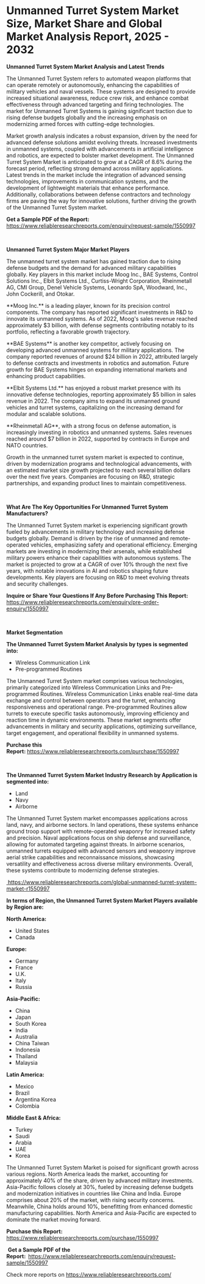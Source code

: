 <p><h1>Unmanned Turret System Market Size, Market Share and Global Market Analysis Report, 2025 - 2032</h1></p><p><strong>Unmanned Turret System Market Analysis and Latest Trends</strong></p>
<p><p>The Unmanned Turret System refers to automated weapon platforms that can operate remotely or autonomously, enhancing the capabilities of military vehicles and naval vessels. These systems are designed to provide increased situational awareness, reduce crew risk, and enhance combat effectiveness through advanced targeting and firing technologies. The market for Unmanned Turret Systems is gaining significant traction due to rising defense budgets globally and the increasing emphasis on modernizing armed forces with cutting-edge technologies.</p><p>Market growth analysis indicates a robust expansion, driven by the need for advanced defense solutions amidst evolving threats. Increased investments in unmanned systems, coupled with advancements in artificial intelligence and robotics, are expected to bolster market development. The Unmanned Turret System Market is anticipated to grow at a CAGR of 8.6% during the forecast period, reflecting strong demand across military applications. Latest trends in the market include the integration of advanced sensing technologies, improvements in communication systems, and the development of lightweight materials that enhance performance. Additionally, collaborations between defense contractors and technology firms are paving the way for innovative solutions, further driving the growth of the Unmanned Turret System market.</p></p>
<p><strong>Get a Sample PDF of the Report:&nbsp;</strong> <a href="https://www.reliableresearchreports.com/enquiry/request-sample/1550997?utm_campaign=2648&utm_medium=2&utm_source=Github&utm_content=ia&utm_term=27022025&utm_id=unmanned-turret-system">https://www.reliableresearchreports.com/enquiry/request-sample/1550997</a></p>
<p>&nbsp;</p>
<p><strong>Unmanned Turret System Major Market Players</strong></p>
<p><p>The unmanned turret system market has gained traction due to rising defense budgets and the demand for advanced military capabilities globally. Key players in this market include Moog Inc., BAE Systems, Control Solutions Inc., Elbit Systems Ltd., Curtiss-Wright Corporation, Rheinmetall AG, CMI Group, Denel Vehicle Systems, Leonardo SpA, Woodward, Inc., John Cockerill, and Otokar.</p><p>**Moog Inc.** is a leading player, known for its precision control components. The company has reported significant investments in R&D to innovate its unmanned systems. As of 2022, Moog's sales revenue reached approximately $3 billion, with defense segments contributing notably to its portfolio, reflecting a favorable growth trajectory.</p><p>**BAE Systems** is another key competitor, actively focusing on developing advanced unmanned systems for military applications. The company reported revenues of around $24 billion in 2022, attributed largely to defense contracts and investments in robotics and automation. Future growth for BAE Systems hinges on expanding international markets and enhancing product capabilities.</p><p>**Elbit Systems Ltd.** has enjoyed a robust market presence with its innovative defense technologies, reporting approximately $5 billion in sales revenue in 2022. The company aims to expand its unmanned ground vehicles and turret systems, capitalizing on the increasing demand for modular and scalable solutions.</p><p>**Rheinmetall AG**, with a strong focus on defense automation, is increasingly investing in robotics and unmanned systems. Sales revenues reached around $7 billion in 2022, supported by contracts in Europe and NATO countries.</p><p>Growth in the unmanned turret system market is expected to continue, driven by modernization programs and technological advancements, with an estimated market size growth projected to reach several billion dollars over the next five years. Companies are focusing on R&D, strategic partnerships, and expanding product lines to maintain competitiveness.</p></p>
<p>&nbsp;</p>
<p><strong>What Are The Key Opportunities For Unmanned Turret System Manufacturers?</strong></p>
<p><p>The Unmanned Turret System market is experiencing significant growth fueled by advancements in military technology and increasing defense budgets globally. Demand is driven by the rise of unmanned and remote-operated vehicles, emphasizing safety and operational efficiency. Emerging markets are investing in modernizing their arsenals, while established military powers enhance their capabilities with autonomous systems. The market is projected to grow at a CAGR of over 10% through the next five years, with notable innovations in AI and robotics shaping future developments. Key players are focusing on R&D to meet evolving threats and security challenges.</p></p>
<p><strong>Inquire or Share Your Questions If Any Before Purchasing This Report:</strong> <a href="https://www.reliableresearchreports.com/enquiry/pre-order-enquiry/1550997?utm_campaign=2648&utm_medium=2&utm_source=Github&utm_content=ia&utm_term=27022025&utm_id=unmanned-turret-system">https://www.reliableresearchreports.com/enquiry/pre-order-enquiry/1550997</a></p>
<p>&nbsp;</p>
<p><strong>Market Segmentation</strong></p>
<p><strong>The Unmanned Turret System Market Analysis by types is segmented into:</strong></p>
<p><ul><li>Wireless Communication Link</li><li>Pre-programmed Routines</li></ul></p>
<p><p>The Unmanned Turret System market comprises various technologies, primarily categorized into Wireless Communication Links and Pre-programmed Routines. Wireless Communication Links enable real-time data exchange and control between operators and the turret, enhancing responsiveness and operational range. Pre-programmed Routines allow turrets to execute specific tasks autonomously, improving efficiency and reaction time in dynamic environments. These market segments offer advancements in military and security applications, optimizing surveillance, target engagement, and operational flexibility in unmanned systems.</p></p>
<p><strong>Purchase this Report:&nbsp;</strong><a href="https://www.reliableresearchreports.com/purchase/1550997?utm_campaign=2648&utm_medium=2&utm_source=Github&utm_content=ia&utm_term=27022025&utm_id=unmanned-turret-system">https://www.reliableresearchreports.com/purchase/1550997</a></p>
<p>&nbsp;</p>
<p><strong>The Unmanned Turret System Market Industry Research by Application is segmented into:</strong></p>
<p><ul><li>Land</li><li>Navy</li><li>Airborne</li></ul></p>
<p><p>The Unmanned Turret System market encompasses applications across land, navy, and airborne sectors. In land operations, these systems enhance ground troop support with remote-operated weaponry for increased safety and precision. Naval applications focus on ship defense and surveillance, allowing for automated targeting against threats. In airborne scenarios, unmanned turrets equipped with advanced sensors and weaponry improve aerial strike capabilities and reconnaissance missions, showcasing versatility and effectiveness across diverse military environments. Overall, these systems contribute to modernizing defense strategies.</p></p>
<p><a href="https://www.reliableresearchreports.com/global-unmanned-turret-system-market-r1550997?utm_campaign=2648&utm_medium=2&utm_source=Github&utm_content=ia&utm_term=27022025&utm_id=unmanned-turret-system">&nbsp;https://www.reliableresearchreports.com/global-unmanned-turret-system-market-r1550997</a></p>
<p><strong>In terms of Region, the Unmanned Turret System Market Players available by Region are:</strong></p>
<p>
    <p> <strong> North America: </strong>
        <ul>
            <li>United States</li>
            <li>Canada</li>
        </ul>
        </p> 
    <p> <strong> Europe: </strong>
        <ul>
            <li>Germany</li>
            <li>France</li>
            <li>U.K.</li>
            <li>Italy</li>
            <li>Russia</li>
        </ul>
        </p> 
    <p> <strong> Asia-Pacific: </strong>
        <ul>
            <li>China</li>
            <li>Japan</li>
            <li>South Korea</li>
            <li>India</li>
            <li>Australia</li>
            <li>China Taiwan</li>
            <li>Indonesia</li>
            <li>Thailand</li>
            <li>Malaysia</li>
        </ul>
        </p> 
    <p> <strong> Latin America: </strong>
        <ul>
            <li>Mexico</li>
            <li>Brazil</li>
            <li>Argentina Korea</li>
            <li>Colombia</li>
        </ul>
        </p> 
    <p> <strong> Middle East & Africa: </strong>
        <ul>
            <li>Turkey</li>
            <li>Saudi</li>
            <li>Arabia</li>
            <li>UAE</li>
            <li>Korea</li>
        </ul>
    </p>
    </p>
<p><p>The Unmanned Turret System Market is poised for significant growth across various regions. North America leads the market, accounting for approximately 40% of the share, driven by advanced military investments. Asia-Pacific follows closely at 30%, fueled by increasing defense budgets and modernization initiatives in countries like China and India. Europe comprises about 20% of the market, with rising security concerns. Meanwhile, China holds around 10%, benefitting from enhanced domestic manufacturing capabilities. North America and Asia-Pacific are expected to dominate the market moving forward.</p></p>
<p><strong>Purchase this Report: </strong><a href="https://www.reliableresearchreports.com/purchase/1550997?utm_campaign=2648&utm_medium=2&utm_source=Github&utm_content=ia&utm_term=27022025&utm_id=unmanned-turret-system">https://www.reliableresearchreports.com/purchase/1550997</a></p>
<p>&nbsp;<strong>Get a Sample PDF of the Report:&nbsp;&nbsp;</strong><a href="https://www.reliableresearchreports.com/enquiry/request-sample/1550997?utm_campaign=2648&utm_medium=2&utm_source=Github&utm_content=ia&utm_term=27022025&utm_id=unmanned-turret-system">https://www.reliableresearchreports.com/enquiry/request-sample/1550997</a></p>
<p><strong></strong></p>
<p>Check more reports on <a href="https://www.reliableresearchreports.com/?utm_campaign=2648&utm_medium=2&utm_source=Github&utm_content=ia&utm_term=27022025&utm_id=unmanned-turret-system">https://www.reliableresearchreports.com/</a></p>
